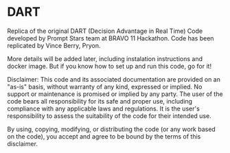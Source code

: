 # DART
 
Replica of the original DART (Decision Advantage in Real Time) Code developed by Prompt Stars team at BRAVO 11 Hackathon. Code has been replicated by Vince Berry, Pryon.

More details will be added later, including instalation instructions and docker image. But if you know how to set up and run this code, go for it!





Disclaimer: 
This code and its associated documentation are provided on an "as-is" basis, without warranty of any kind, expressed or implied. No support or maintenance is promised or implied by any party. The user of the code bears all responsibility for its safe and proper use, including compliance with any applicable laws and regulations. It is the user's responsibility to assess the suitability of the code for their intended use.

By using, copying, modifying, or distributing the code (or any work based on the code), you accept and agree to be bound by the terms of this disclaimer. 


